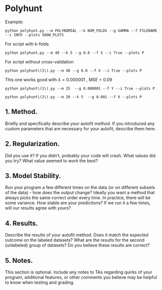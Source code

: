 # Polyhunt

Example:
```
python polyhunt.py --m POLYNOMIAL --k NUM_FOLDS --g GAMMA --f FILENAME --i INFO --plots SHOW_PLOTS
```

For script with k-folds
```
python polyhunt.py --m 40 --k 5 --g 0.0 --f X --i True --plots P
```

For script without cross-validation
```
python polyhunt\(1\).py --m 40 --g 0.0 --f X --i True --plots P 
```

This one works good with $\lambda = 0.000001$ , MSE = 0.09

```
python polyhunt\(1\).py --m 25  --g 0.000001 --f Y --i True --plots P 

```

```
python polyhunt\(2\).py --m 20 --k 5  --g 0.001 --f X --plots P

```
## 1. Method. 

Briefly and specifically describe your autofit method. If you introduced
any custom parameters that are necessary for your autofit, describe them here.

## 2. Regularization. 

Did you use it? If you didn’t, probably your code will crash. What
values did you try? What value seemed to work the best?


## 3. Model Stability. 

Run your program a few different times on the data (or on different
subsets of the data) - how does the output change? Ideally you want a method that
always picks the same correct order every time. In practice, there will be some
variance. How stable are your predictions? If we run it a few times, will our results
agree with yours?


## 4. Results. 

Describe the results of your autofit method. Does it match the expected
outcome on the labeled datasets? What are the results for the second (unlabeled)
group of datasets? Do you believe these results are correct?


## 5. Notes. 

This section is optional. Include any notes to TAs regarding quirks of your
program, additional features, or other comments you believe may be helpful to know
when testing and grading.

